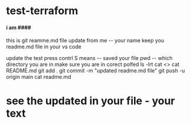 # test-terraform

#### i am <Tharun kumar>####
this is git reamme.md file update from me -- your name
keep you readme.md file in your vs code

update  the test
press contrl S  means -- saved your file
pwd -- which directory you are in make sure you are in corect polfed 
ls -lrt
cat  <>
cat README.md
git add .
git commit -m "updated readme.md file"
git push -u origin main
cat readme.md 

see the updated in your file  - your text 
===